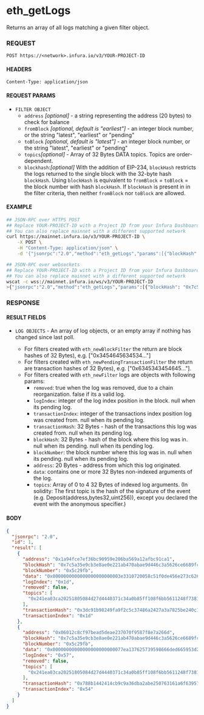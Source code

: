 # eth_getLogs

Returns an array of all logs matching a given filter object.

### REQUEST

`POST https://<network>.infura.io/v3/YOUR-PROJECT-ID`

#### HEADERS

`Content-Type: application/json`

#### REQUEST PARAMS
- `FILTER OBJECT`
    - `address` _[optional]_ - a string representing the address (20 bytes) to check for balance
    - `fromBlock` _[optional, default is "earliest"]_ - an integer block number, or the string "latest", "earliest" or "pending"
    - `toBlock` _[optional, default is "latest"]_ - an integer block number, or the string "latest", "earliest" or "pending"
    - `topics`_[optional]_ - Array of 32 Bytes DATA topics. Topics are order-dependent.
    - `blockhash`:_[optional]_ With the addition of EIP-234, `blockHash` restricts the logs returned to the single block with the 32-byte hash `blockHash`. Using `blockHash` is equivalent to `fromBlock` = `toBlock` = the block number with hash `blockHash`. If `blockHash` is present in in the filter criteria, then neither `fromBlock` nor `toBlock` are allowed.

#### EXAMPLE
```bash
## JSON-RPC over HTTPS POST
## Replace YOUR-PROJECT-ID with a Project ID from your Infura Dashboard
## You can also replace mainnet with a different supported network
curl https://mainnet.infura.io/v3/YOUR-PROJECT-ID \
    -X POST \
    -H "Content-Type: application/json" \
    -d '{"jsonrpc":"2.0","method":"eth_getLogs","params":[{"blockHash": "0x7c5a35e9cb3e8ae0e221ab470abae9d446c3a5626ce6689fc777dcffcab52c70", "topics":["0x241ea03ca20251805084d27d4440371c34a0b85ff108f6bb5611248f73818b80"]}],"id":1}'

## JSON-RPC over websockets
## Replace YOUR-PROJECT-ID with a Project ID from your Infura Dashboard
## You can also replace mainnet with a different supported network
wscat -c wss://mainnet.infura.io/ws/v3/YOUR-PROJECT-ID
>{"jsonrpc":"2.0","method":"eth_getLogs","params":[{"blockHash": "0x7c5a35e9cb3e8ae0e221ab470abae9d446c3a5626ce6689fc777dcffcab52c70", "topics":["0x241ea03ca20251805084d27d4440371c34a0b85ff108f6bb5611248f73818b80"]}],"id":1}
```

### RESPONSE

#### RESULT FIELDS
- `LOG OBJECTS` - An array of log objects, or an empty array if nothing has changed since last poll.

    - For filters created with `eth_newBlockFilter` the return are block hashes of 32 Bytes), e.g. ["0x3454645634534..."]
    - For filters created with `eth_newPendingTransactionFilter` the return are transaction hashes of 32 Bytes), e.g. ["0x6345343454645..."].
    - For filters created with `eth_newFilter` logs are objects with following params:
        - `removed`: true when the log was removed, due to a chain reorganization. false if its a valid log.
        - `logIndex`: integer of the log index position in the block. null when its pending log.
        - `transactionIndex`: integer of the transactions index position log was created from. null when its pending log.
        - `transactionHash`: 32 Bytes - hash of the transactions this log was created from. null when its pending log.
        - `blockHash`: 32 Bytes - hash of the block where this log was in. null when its pending. null when its pending log.
        - `blockNumber`: the block number where this log was in. null when its pending. null when its pending log.
        - `address`: 20 Bytes - address from which this log originated.
        - `data`: contains one or more 32 Bytes non-indexed arguments of the log.
        - `topics`: Array of 0 to 4 32 Bytes of indexed log arguments. (In solidity: The first topic is the hash of the signature of the event (e.g. Deposit(address,bytes32,uint256)), except you declared the event with the anonymous specifier.)

#### BODY

```json
{
  "jsonrpc": "2.0",
  "id": 1,
  "result": [
    {
      "address": "0x1a94fce7ef36bc90959e206ba569a12afbc91ca1",
      "blockHash": "0x7c5a35e9cb3e8ae0e221ab470abae9d446c3a5626ce6689fc777dcffcab52c70",
      "blockNumber": "0x5c29fb",
      "data": "0x0000000000000000000000003e3310720058c51f0de456e273c626cdd35065700000000000000000000000000000000000000000000000000000000000003185000000000000000000000000000000000000000000000000000000000000318200000000000000000000000000000000000000000000000000000000005c2a23",
      "logIndex": "0x1d",
      "removed": false,
      "topics": [
        "0x241ea03ca20251805084d27d4440371c34a0b85ff108f6bb5611248f73818b80"
      ],
      "transactionHash": "0x3dc91b98249fa9f2c5c37486a2427a3a7825be240c1c84961dfb3063d9c04d50",
      "transactionIndex": "0x1d"
    },
    {
      "address": "0x06012c8cf97bead5deae237070f9587f8e7a266d",
      "blockHash": "0x7c5a35e9cb3e8ae0e221ab470abae9d446c3a5626ce6689fc777dcffcab52c70",
      "blockNumber": "0x5c29fb",
      "data": "0x00000000000000000000000077ea137625739598666ded665953d26b3d8e374400000000000000000000000000000000000000000000000000000000000749ff00000000000000000000000000000000000000000000000000000000000a749d00000000000000000000000000000000000000000000000000000000005c2a0f",
      "logIndex": "0x57",
      "removed": false,
      "topics": [
        "0x241ea03ca20251805084d27d4440371c34a0b85ff108f6bb5611248f73818b80"
      ],
      "transactionHash": "0x788b1442414cb9c9a36dba2abe250763161a6f6395788a2e808f1b34e92beec1",
      "transactionIndex": "0x54"
    }
  ]
}
```
